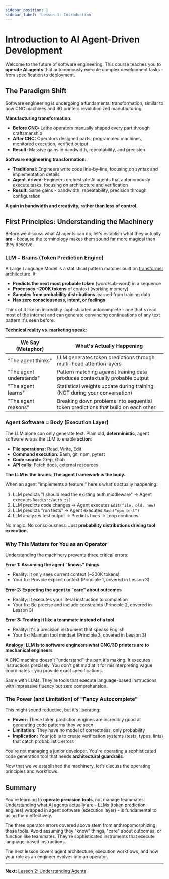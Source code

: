 ```yaml
---
sidebar_position: 1
sidebar_label: 'Lesson 1: Introduction'
---
```


# Introduction to AI Agent-Driven Development

Welcome to the future of software engineering. This course teaches you to **operate AI agents** that autonomously execute complex development tasks - from specification to deployment.

## The Paradigm Shift

Software engineering is undergoing a fundamental transformation, similar to how CNC machines and 3D printers revolutionized manufacturing.

**Manufacturing transformation:**

- **Before CNC:** Lathe operators manually shaped every part through craftsmanship
- **After CNC:** Operators designed parts, programmed machines, monitored execution, verified output
- **Result:** Massive gains in bandwidth, repeatability, and precision

**Software engineering transformation:**

- **Traditional:** Engineers write code line-by-line, focusing on syntax and implementation details
- **Agent-driven:** Engineers orchestrate AI agents that autonomously execute tasks, focusing on architecture and verification
- **Result:** Same gains - bandwidth, repeatability, precision through configuration

**A gain in bandwidth and creativity, rather than loss of control.**

## First Principles: Understanding the Machinery

Before we discuss what AI agents can do, let's establish what they actually **are** - because the terminology makes them sound far more magical than they deserve.

### LLM = Brains (Token Prediction Engine)

A Large Language Model is a statistical pattern matcher built on [transformer architecture](<https://en.wikipedia.org/wiki/Transformer_(deep_learning_architecture)>). It:

- **Predicts the next most probable token** (word/sub-word) in a sequence
- **Processes ~200K tokens** of context (working memory)
- **Samples from probability distributions** learned from training data
- **Has zero consciousness, intent, or feelings**

Think of it like an incredibly sophisticated autocomplete - one that's read most of the internet and can generate convincing continuations of any text pattern it's seen before.

**Technical reality vs. marketing speak:**

| We Say (Metaphor)       | What's Actually Happening                                                         |
| ----------------------- | --------------------------------------------------------------------------------- |
| "The agent thinks"      | LLM generates token predictions through multi-head attention layers               |
| "The agent understands" | Pattern matching against training data produces contextually probable output      |
| "The agent learns"      | Statistical weights update during training (NOT during your conversation)         |
| "The agent reasons"     | Breaking down problems into sequential token predictions that build on each other |

### Agent Software = Body (Execution Layer)

The LLM alone can only generate text. Plain old, **deterministic**, agent software wraps the LLM to enable **action**:

- **File operations:** Read, Write, Edit
- **Command execution:** Bash, git, npm, pytest
- **Code search:** Grep, Glob
- **API calls:** Fetch docs, external resources

**The LLM is the brains. The agent framework is the body.**

When an agent "implements a feature," here's what's actually happening:

1. LLM predicts "I should read the existing auth middleware" → Agent executes `Read(src/auth.ts)`
2. LLM predicts code changes → Agent executes `Edit(file, old, new)`
3. LLM predicts "run tests" → Agent executes `Bash("npm test")`
4. LLM analyzes test output → Predicts fixes → Loop continues

No magic. No consciousness. Just **probability distributions driving tool execution.**

### Why This Matters for You as an Operator

Understanding the machinery prevents three critical errors:

**Error 1: Assuming the agent "knows" things**

- Reality: It only sees current context (~200K tokens)
- Your fix: Provide explicit context (Principle 1, covered in Lesson 3)

**Error 2: Expecting the agent to "care" about outcomes**

- Reality: It executes your literal instruction to completion
- Your fix: Be precise and include constraints (Principle 2, covered in Lesson 3)

**Error 3: Treating it like a teammate instead of a tool**

- Reality: It's a precision instrument that speaks English
- Your fix: Maintain tool mindset (Principle 3, covered in Lesson 3)

**Analogy: LLM is to software engineers what CNC/3D printers are to mechanical engineers**

A CNC machine doesn't "understand" the part it's making. It executes instructions precisely. You don't get mad at it for misinterpreting vague coordinates - you provide exact specifications.

Same with LLMs. They're tools that execute language-based instructions with impressive fluency but zero comprehension.

### The Power (and Limitation) of "Fancy Autocomplete"

This might sound reductive, but it's liberating:

- **Power:** These token prediction engines are incredibly good at generating code patterns they've seen
- **Limitation:** They have no model of correctness, only probability
- **Implication:** Your job is to create verification systems (tests, types, lints) that catch probabilistic errors

You're not managing a junior developer. You're operating a sophisticated code generation tool that needs **architectural guardrails**.

Now that we've established the machinery, let's discuss the operating principles and workflows.

## Summary

You're learning to **operate precision tools**, not manage teammates. Understanding what AI agents actually are - LLMs (token prediction engines) wrapped in agent software (execution layer) - is fundamental to using them effectively.

The three operator errors covered above stem from anthropomorphizing these tools. Avoid assuming they "know" things, "care" about outcomes, or function like teammates. They're sophisticated instruments that execute language-based instructions.

The next lesson covers agent architecture, execution workflows, and how your role as an engineer evolves into an operator.

---

**Next:** [Lesson 2: Understanding Agents](../understanding-the-tools/lesson-2-understanding-agents.md)
